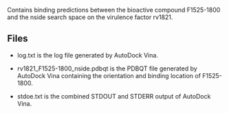 Contains binding predictions between the bioactive compound F1525-1800 and the nside search space on the virulence factor rv1821.

## Files

- log.txt is the log file generated by AutoDock Vina.

- rv1821_F1525-1800_nside.pdbqt is the PDBQT file generated by AutoDock Vina containing the orientation and binding location of F1525-1800.

- stdoe.txt is the combined STDOUT and STDERR output of AutoDock Vina.

